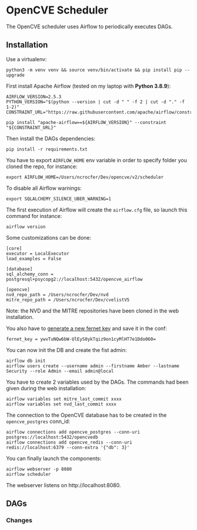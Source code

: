 # OpenCVE Scheduler

The OpenCVE scheduler uses Airflow to periodically executes DAGs.

## Installation

Use a virtualenv:

```
python3 -m venv venv && source venv/bin/activate && pip install pip --upgrade
```

First install Apache Airflow (tested on my laptop with **Python 3.8.9**):

```
AIRFLOW_VERSION=2.5.3
PYTHON_VERSION="$(python --version | cut -d " " -f 2 | cut -d "." -f 1-2)"
CONSTRAINT_URL="https://raw.githubusercontent.com/apache/airflow/constraints-${AIRFLOW_VERSION}/constraints-${PYTHON_VERSION}.txt"

pip install "apache-airflow==${AIRFLOW_VERSION}" --constraint "${CONSTRAINT_URL}"
```

Then install the DAGs dependencies:

```
pip install -r requirements.txt
```

You have to export `AIRFLOW_HOME` env variable in order to specify folder you cloned the repo, for instance:

```
export AIRFLOW_HOME=/Users/ncrocfer/Dev/opencve/v2/scheduler
```

To disable all Airflow warnings:

```
export SQLALCHEMY_SILENCE_UBER_WARNING=1
```

The first execution of Airflow will create the `airflow.cfg` file, so launch this command for instance:

```
airflow version
```

Some customizations can be done:

```
[core]
executor = LocalExecutor
load_examples = False

[database]
sql_alchemy_conn = postgresql+psycopg2://localhost:5432/opencve_airflow

[opencve]
nvd_repo_path = /Users/ncrocfer/Dev/nvd
mitre_repo_path = /Users/ncrocfer/Dev/cvelistV5
```

Note: the NVD and the MITRE repositories have been cloned in the web installation.

You also have to [generate a new fernet key](https://airflow.apache.org/docs/apache-airflow/stable/security/secrets/fernet.html#generating-fernet-key) and save it in the conf:

```
fernet_key = ywvTuNQw6bW-UlEyS0ykTqiz9on1cyMlHT7e1Ddo060=
```

You can now init the DB and create the fist admin:

```
airflow db init
airflow users create --username admin --firstname Amber --lastname Security --role Admin --email admin@local
```

You have to create 2 variables used by the DAGs. The commands had been given during the web installation:

```
airflow variables set mitre_last_commit xxxx
airflow variables set nvd_last_commit xxxx
```

The connection to the OpenCVE database has to be created in the `opencve_postgres` conn_id:

```
airflow connections add opencve_postgres --conn-uri postgres://localhost:5432/opencvedb
airflow connections add opencve_redis --conn-uri redis://localhost:6379 --conn-extra '{"db": 3}'
```

You can finally launch the components:

```
airflow webserver -p 8080
airflow scheduler
```

The webserver listens on http://localhost:8080.

## DAGs

### Changes


